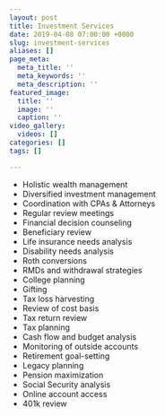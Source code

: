 ```yaml
---
layout: post
title: Investment Services
date: 2019-04-08 07:00:00 +0000
slug: investment-services
aliases: []
page_meta:
  meta_title: ''
  meta_keywords: ''
  meta_description: ''
featured_image:
  title: ''
  image: ''
  caption: ''
video_gallery:
  videos: []
categories: []
tags: []

---
```

* Holistic wealth management
* Diversified investment management
* Coordination with CPAs & Attorneys
* Regular review meetings
* Financial decision counseling
* Beneficiary review
* Life insurance needs analysis
* Disability needs analysis
* Roth conversions
* RMDs and withdrawal strategies
* College planning
* Gifting
* Tax loss harvesting
* Review of cost basis
* Tax return review
* Tax planning
* Cash flow and budget analysis
* Monitoring of outside accounts
* Retirement goal-setting
* Legacy planning
* Pension maximization
* Social Security analysis
* Online account access
* 401k review